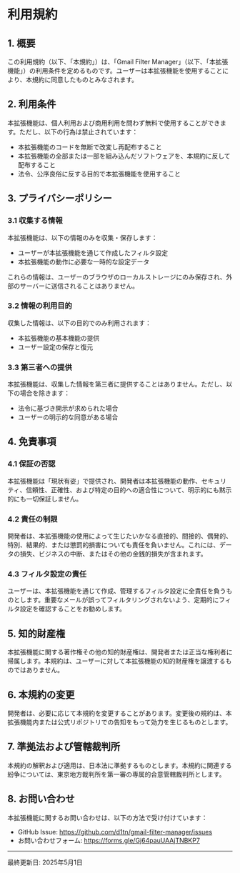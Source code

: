 # 利用規約

## 1. 概要

この利用規約（以下、「本規約」）は、「Gmail Filter Manager」（以下、「本拡張機能」）の利用条件を定めるものです。ユーザーは本拡張機能を使用することにより、本規約に同意したものとみなされます。

## 2. 利用条件

本拡張機能は、個人利用および商用利用を問わず無料で使用することができます。ただし、以下の行為は禁止されています：

- 本拡張機能のコードを無断で改変し再配布すること
- 本拡張機能の全部または一部を組み込んだソフトウェアを、本規約に反して配布すること
- 法令、公序良俗に反する目的で本拡張機能を使用すること

## 3. プライバシーポリシー

### 3.1 収集する情報

本拡張機能は、以下の情報のみを収集・保存します：

- ユーザーが本拡張機能を通じて作成したフィルタ設定
- 本拡張機能の動作に必要な一時的な設定データ

これらの情報は、ユーザーのブラウザのローカルストレージにのみ保存され、外部のサーバーに送信されることはありません。

### 3.2 情報の利用目的

収集した情報は、以下の目的でのみ利用されます：

- 本拡張機能の基本機能の提供
- ユーザー設定の保存と復元

### 3.3 第三者への提供

本拡張機能は、収集した情報を第三者に提供することはありません。ただし、以下の場合を除きます：

- 法令に基づき開示が求められた場合
- ユーザーの明示的な同意がある場合

## 4. 免責事項

### 4.1 保証の否認

本拡張機能は「現状有姿」で提供され、開発者は本拡張機能の動作、セキュリティ、信頼性、正確性、および特定の目的への適合性について、明示的にも黙示的にも一切保証しません。

### 4.2 責任の制限

開発者は、本拡張機能の使用によって生じたいかなる直接的、間接的、偶発的、特別、結果的、または懲罰的損害についても責任を負いません。これには、データの損失、ビジネスの中断、またはその他の金銭的損失が含まれます。

### 4.3 フィルタ設定の責任

ユーザーは、本拡張機能を通じて作成、管理するフィルタ設定に全責任を負うものとします。重要なメールが誤ってフィルタリングされないよう、定期的にフィルタ設定を確認することをお勧めします。

## 5. 知的財産権

本拡張機能に関する著作権その他の知的財産権は、開発者または正当な権利者に帰属します。本規約は、ユーザーに対して本拡張機能の知的財産権を譲渡するものではありません。

## 6. 本規約の変更

開発者は、必要に応じて本規約を変更することがあります。変更後の規約は、本拡張機能内または公式リポジトリでの告知をもって効力を生じるものとします。

## 7. 準拠法および管轄裁判所

本規約の解釈および適用は、日本法に準拠するものとします。本規約に関連する紛争については、東京地方裁判所を第一審の専属的合意管轄裁判所とします。

## 8. お問い合わせ

本拡張機能に関するお問い合わせは、以下の方法で受け付けています：

- GitHub Issue: https://github.com/d1tn/gmail-filter-manager/issues
- お問い合わせフォーム: https://forms.gle/Gj64pauUAAjTNBKP7

---

最終更新日: 2025年5月1日